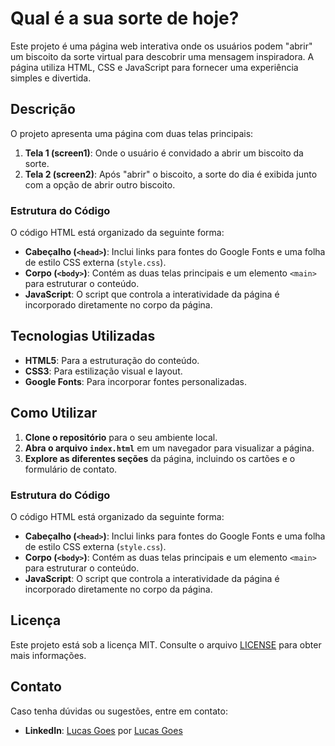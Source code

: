 # Qual é a sua sorte de hoje?

Este projeto é uma página web interativa onde os usuários podem "abrir" um biscoito da sorte virtual para descobrir uma mensagem inspiradora. A página utiliza HTML, CSS e JavaScript para fornecer uma experiência simples e divertida.

## Descrição

O projeto apresenta uma página com duas telas principais:

1. **Tela 1 (screen1)**: Onde o usuário é convidado a abrir um biscoito da sorte.
2. **Tela 2 (screen2)**: Após "abrir" o biscoito, a sorte do dia é exibida junto com a opção de abrir outro biscoito.

### Estrutura do Código

O código HTML está organizado da seguinte forma:

- **Cabeçalho (`<head>`)**: Inclui links para fontes do Google Fonts e uma folha de estilo CSS externa (`style.css`).
- **Corpo (`<body>`)**: Contém as duas telas principais e um elemento `<main>` para estruturar o conteúdo.
- **JavaScript**: O script que controla a interatividade da página é incorporado diretamente no corpo da página.



## Tecnologias Utilizadas

- **HTML5**: Para a estruturação do conteúdo.
- **CSS3**: Para estilização visual e layout.
- **Google Fonts**: Para incorporar fontes personalizadas.


## Como Utilizar

1. **Clone o repositório** para o seu ambiente local.
2. **Abra o arquivo `index.html`** em um navegador para visualizar a página.
3. **Explore as diferentes seções** da página, incluindo os cartões e o formulário de contato.

### Estrutura do Código

O código HTML está organizado da seguinte forma:

- **Cabeçalho (`<head>`)**: Inclui links para fontes do Google Fonts e uma folha de estilo CSS externa (`style.css`).
- **Corpo (`<body>`)**: Contém as duas telas principais e um elemento `<main>` para estruturar o conteúdo.
- **JavaScript**: O script que controla a interatividade da página é incorporado diretamente no corpo da página.


## Licença

Este projeto está sob a licença MIT. Consulte o arquivo [LICENSE](./LICENSE) para obter mais informações.

## Contato

Caso tenha dúvidas ou sugestões, entre em contato:

- **LinkedIn**: [Lucas Goes](https://www.linkedin.com/in/lucasgoesss)
por [Lucas Goes](https://github.com/lucasgoesss)